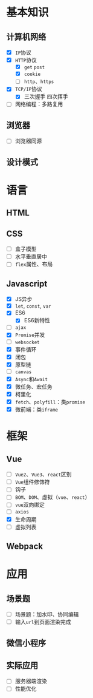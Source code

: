# 基本知识
## 计算机网络
- [x] `IP`协议
- [x] `HTTP`协议
  - [x] `get` `post`
  - [x] `cookie`
  - [ ] `http`、`https`
- [x] `TCP/IP`协议
  - [x] 三次握手 四次挥手
- [ ] 网络编程：多路复用

## 浏览器
- [ ] 浏览器同源

## 设计模式

# 语言
## HTML
## CSS
- [ ] 盒子模型
- [ ] 水平垂直居中
- [ ] `flex`属性、布局

## Javascript
- [x] JS异步
- [x] `let`, `const`, `var`
- [x] ES6
  - [x] ES6新特性
- [ ] `ajax`
- [x] `Promise`并发
- [ ] `websocket`
- [x] 事件循环
- [x] 闭包
- [x] 原型链
- [ ] `canvas`
- [x] `Async`和`Await`
- [x] 微任务、宏任务
- [x] 柯里化
- [x] `fetch`、`polyfill`：类`promise`
- [x] 微前端：类`iframe`

# 框架
## Vue
- [ ] `Vue2`、`Vue3`、`react`区别
- [ ] `Vue`组件修饰符
- [ ] 钩子
- [ ] `BOM`、`DOM`、虚拟（`vue`、`react`）
- [ ] `vue`双向绑定
- [ ] `axios`
- [x] 生命周期
- [ ] 虚拟列表

## Webpack

# 应用
## 场景题
- [ ] 场景题：加水印、协同编辑
- [ ] 输入`url`到页面渲染完成

## 微信小程序

## 实际应用
- [ ] 服务器端渲染
- [ ] 性能优化